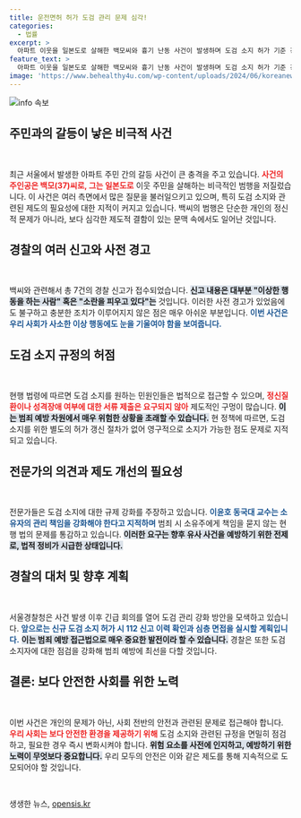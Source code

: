 ```yaml
---
title: 운전면허 허가 도검 관리 문제 심각!
categories:
  - 법률
excerpt: >
  아파트 이웃을 일본도로 살해한 백모씨와 흉기 난동 사건이 발생하며 도검 소지 허가 기준 강화 필요성이 대두되고 있다. 경찰은 관련 신고가 7건에 달한다며, 도검 관리 강화를 위한 긴급 회의를 소집했다.
feature_text: >
  아파트 이웃을 일본도로 살해한 백모씨와 흉기 난동 사건이 발생하며 도검 소지 허가 기준 강화 필요성이 대두되고 있다. 경찰은 관련 신고가 7건에 달한다며, 도검 관리 강화를 위한 긴급 회의를 소집했다.
image: 'https://www.behealthy4u.com/wp-content/uploads/2024/06/koreanews.jpg'
---
```


<p><img src="https://www.behealthy4u.com/wp-content/uploads/2024/06/koreanews.jpg" alt="info 속보" /></p>

<h2 data-ke-size="size26">주민과의 갈등이 낳은 비극적 사건</h2>

<p data-ke-size="size16">&nbsp;</p>

<p>최근 서울에서 발생한 아파트 주민 간의 갈등 사건이 큰 충격을 주고 있습니다. <b><span style="color: #ee2323;">사건의 주인공은 백모(37)씨로, 그는 일본도로</span></b> 이웃 주민을 살해하는 비극적인 범행을 저질렀습니다. 이 사건은 여러 측면에서 많은 질문을 불러일으키고 있으며, 특히 도검 소지와 관련된 제도의 필요성에 대한 지적이 커지고 있습니다. 백씨의 범행은 단순한 개인의 정신적 문제가 아니라, 보다 심각한 제도적 결함이 있는 문맥 속에서도 일어난 것입니다.</p>

<h2 data-ke-size="size26">경찰의 여러 신고와 사전 경고</h2>

<p data-ke-size="size16">&nbsp;</p>

<p>백씨와 관련해서 총 7건의 경찰 신고가 접수되었습니다. <b><span style="background-color: #21538527;">신고 내용은 대부분 "이상한 행동을 하는 사람" 혹은 "소란을 피우고 있다"는</span></b> 것입니다. 이러한 사전 경고가 있었음에도 불구하고 충분한 조치가 이루어지지 않은 점은 매우 아쉬운 부분입니다. <b><span style="color: #1a5490;">이번 사건은 우리 사회가 사소한 이상 행동에도 눈을 기울여야 함을 보여줍니다.</span></b> </p>

<h2 data-ke-size="size26">도검 소지 규정의 허점</h2>

<p data-ke-size="size16">&nbsp;</p>

<p>현행 법령에 따르면 도검 소지를 원하는 민원인들은 법적으로 접근할 수 있으며, <b><span style="color: #ee2323;">정신질환이나 성격장애 여부에 대한 서류 제출은 요구되지 않아</span></b> 제도적인 구멍이 많습니다. <b><span style="background-color: #21538527;">이는 범죄 예방 차원에서 매우 위험한 상황을 초래할 수 있습니다.</span></b> 현 정책에 따르면, 도검 소지를 위한 별도의 허가 갱신 절차가 없어 영구적으로 소지가 가능한 점도 문제로 지적되고 있습니다. </p>

<h2 data-ke-size="size26">전문가의 의견과 제도 개선의 필요성</h2>

<p data-ke-size="size16">&nbsp;</p>

<p>전문가들은 도검 소지에 대한 규제 강화를 주장하고 있습니다. <b><span style="color: #1a5490;">이윤호 동국대 교수는 소유자의 관리 책임을 강화해야 한다고 지적하며</span></b> 범죄 시 소유주에게 책임을 묻지 않는 현행 법의 문제를 통감하고 있습니다. <b><span style="background-color: #21538527;">이러한 요구는 향후 유사 사건을 예방하기 위한 전제로, 법적 정비가 시급한 상태입니다.</span></b> </p>

<h2 data-ke-size="size26">경찰의 대처 및 향후 계획</h2>

<p data-ke-size="size16">&nbsp;</p>

<p>서울경찰청은 사건 발생 이후 긴급 회의를 열어 도검 관리 강화 방안을 모색하고 있습니다. <b><span style="color: #1a5490;">앞으로는 신규 도검 소지 허가 시 112 신고 이력 확인과 심층 면접을 실시할 계획입니다.</span></b> <b><span style="background-color: #21538527;">이는 범죄 예방 접근법으로 매우 중요한 발전이라 할 수 있습니다.</span></b> 경찰은 또한 도검 소지자에 대한 점검을 강화해 범죄 예방에 최선을 다할 것입니다. </p>

<h2 data-ke-size="size26">결론: 보다 안전한 사회를 위한 노력</h2>

<p data-ke-size="size16">&nbsp;</p>

<p>이번 사건은 개인의 문제가 아닌, 사회 전반의 안전과 관련된 문제로 접근해야 합니다. <b><span style="color: #ee2323;">우리 사회는 보다 안전한 환경을 제공하기 위해</span></b> 도검 소지와 관련된 규정을 면밀히 점검하고, 필요한 경우 즉시 변화시켜야 합니다. <b><span style="background-color: #21538527;">위험 요소를 사전에 인지하고, 예방하기 위한 노력이 무엇보다 중요합니다.</span></b> 우리 모두의 안전은 이와 같은 제도를 통해 지속적으로 도모되어야 할 것입니다. </p>

<p data-ke-size="size16">&nbsp;</p>
생생한 뉴스, <a href="https://opensis.kr" rel="dofollow">opensis.kr</a>


